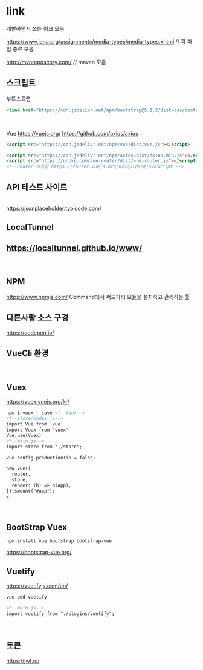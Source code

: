 # link
개발하면서 쓰는 링크 모음


https://www.iana.org/assignments/media-types/media-types.xhtml        // 각 파일 종류 모음
<br>

http://mvnrepository.com/ // maven 모음




## 스크립트
부트스트랩
```html
<link href="https://cdn.jsdelivr.net/npm/bootstrap@5.1.2/dist/css/bootstrap.min.css" rel="stylesheet"> 
```
<br>

Vue
https://vuejs.org/
https://github.com/axios/axios
```html
<script src="https://cdn.jsdelivr.net/npm/vue/dist/vue.js"></script>

<script src="https://cdn.jsdelivr.net/npm/axios/dist/axios.min.js"></script> <!--axios-->
<script src="https://unpkg.com/vue-router/dist/vue-router.js"></script> <!--router-->
<!--Router 사용법 https://router.vuejs.org/kr/guide/#javascript -->

```

## API 테스트 사이트  
<br>
https://jsonplaceholder.typicode.com/

## LocalTunnel
https://localtunnel.github.io/www/
---
<br>

## NPM
https://www.npmjs.com/
Command에서 써드파티 모듈을 설치하고 관리하는 툴

## 다른사람 소스 구경
https://codepen.io/  

## VueCli 환경
<br>

## Vuex
https://vuex.vuejs.org/kr/ 
```html
npm i vuex --save <!--Vuex-->
<!--store/index.js-->
import Vue from 'vue'
import Vuex from 'vuex'
Vue.use(Vuex)
<!--main.js-->
import store from "./store";

Vue.config.productionTip = false;

new Vue({
  router,
  store,
  render: (h) => h(App),
}).$mount("#app");
<
```
<br>

##  BootStrap Vuex
```
npm install vue bootstrap bootstrap-vue
```
https://bootstrap-vue.org/
<br>

## Vuetify
https://vuetifyjs.com/en/
```html
vue add vuetify 

<!--main.js-->
import vuetify from "./plugins/vuetify";

```
<br>

## 토큰
https://jwt.io/


